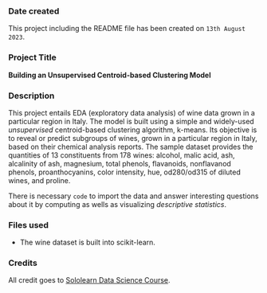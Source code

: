 ### Date created
This project including the README file has been created on `13th August 2023`.

### Project Title
**Building an Unsupervised Centroid-based Clustering Model**

### Description
This project entails EDA (exploratory data analysis) of wine data grown in a particular region in Italy. The model is built using a simple and widely-used _unsupervised_ centroid-based clustering algorithm, k-means. Its objective is to reveal or predict subgroups of wines, grown in a particular region in Italy, based on their chemical analysis reports. The sample dataset provides the quantities of 13 constituents from 178 wines: alcohol, malic acid, ash, alcalinity of ash, magnesium, total phenols, flavanoids, nonflavanod phenols, proanthocyanins, color intensity, hue, od280/od315 of diluted wines, and proline.

There is necessary `code` to import the data and answer interesting questions about it by computing as wells as visualizing _descriptive statistics_.

### Files used
* The wine dataset is built into scikit-learn.

### Credits
All credit goes to [Sololearn Data Science Course](https://www.sololearn.com/learn/courses/le-data-science).